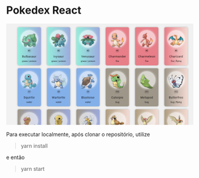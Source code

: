 # Pokedex React

![Screenshot](screenshot.PNG)

Para executar localmente, após clonar o repositório, utilize

> yarn install

e então

> yarn start